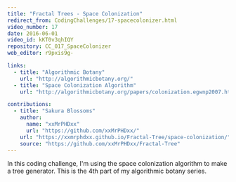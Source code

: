 ```yaml
---
title: "Fractal Trees - Space Colonization"
redirect_from: CodingChallenges/17-spacecolonizer.html
video_number: 17
date: 2016-06-01
video_id: kKT0v3qhIQY
repository: CC_017_SpaceColonizer
web_editor: r9pxis9g-

links:
  - title: "Algorithmic Botany"
    url: "http://algorithmicbotany.org/"
  - title: "Space Colonization Algorithm"
    url: "http://algorithmicbotany.org/papers/colonization.egwnp2007.html"

contributions:
  - title: "Sakura Blossoms"
    author:
      name: "xxMrPHDxx"
      url: "https://github.com/xxMrPHDxx/"
    url: "https://xxmrphdxx.github.io/Fractal-Tree/space-colonization/"
    source: "https://github.com/xxMrPHDxx/Fractal-Tree"
---
```


In this coding challenge, I'm using the space colonization algorithm to make a tree generator. This is the 4th part of my algorithmic botany series.
